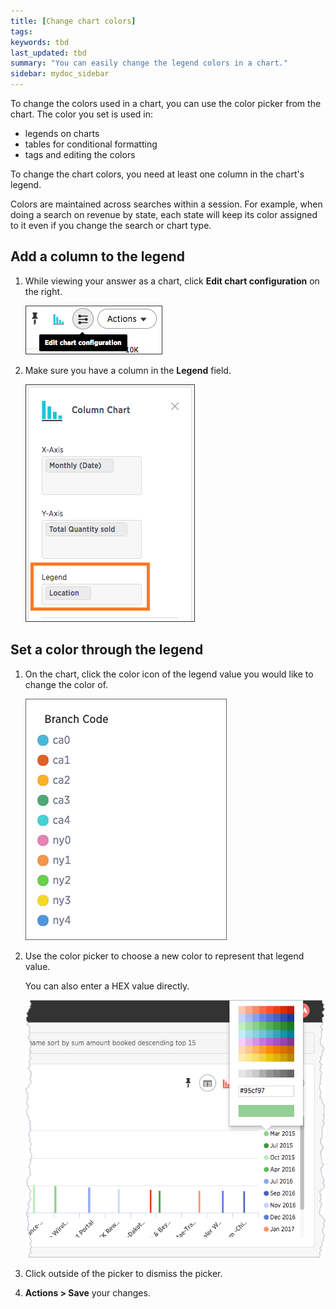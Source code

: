 ```yaml
---
title: [Change chart colors]
tags:
keywords: tbd
last_updated: tbd
summary: "You can easily change the legend colors in a chart."
sidebar: mydoc_sidebar
---
```

To change the colors used in a chart, you can use the color picker from the chart. The color you set is used in:

* legends on charts
* tables for conditional formatting
* tags and editing the colors

To change the chart colors, you need at least one column in the chart's legend.

Colors are maintained across searches within a session. For example, when doing a search on
revenue by state, each state will keep its color assigned to it even if you change the search or
chart type.

## Add a column to the legend

1. While viewing your answer as a chart, click **Edit chart configuration** on the right.

     ![](/pages/images/edit_chart_configuration_bar.png "Edit chart configuration icon")

2. Make sure you have a column in the **Legend** field.

     ![](/pages/images/legend_field.png "Legend field")

## Set a color through the legend

1. On the chart, click the color icon of the legend value you would like to change the color of.

     ![](/pages/images/legend.png "Legend values list")

2. Use the color picker to choose a new color to represent that legend value.

   You can also enter a HEX value directly.

     ![](/pages/images/color_picker.png "Legend color picker")

3. Click outside of the picker to dismiss the picker.

4. **Actions > Save** your changes.
